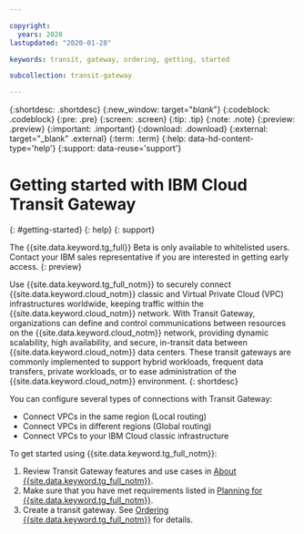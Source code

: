 ```yaml
---

copyright:
  years: 2020
lastupdated: "2020-01-28"

keywords: transit, gateway, ordering, getting, started

subcollection: transit-gateway

---
```


{:shortdesc: .shortdesc}
{:new_window: target="_blank_"}
{:codeblock: .codeblock}
{:pre: .pre}
{:screen: .screen}
{:tip: .tip}
{:note: .note}
{:preview: .preview}
{:important: .important}
{:download: .download}
{:external: target="_blank" .external}
{:term: .term}
{:help: data-hd-content-type='help'}
{:support: data-reuse='support'}

# Getting started with IBM Cloud Transit Gateway
{: #getting-started}
{: help}
{: support}

The {{site.data.keyword.tg_full}} Beta is only available to whitelisted users. Contact your IBM sales representative if you are interested in getting early access.
{: preview}

Use {{site.data.keyword.tg_full_notm}} to securely connect {{site.data.keyword.cloud_notm}} classic and Virtual Private Cloud (VPC) infrastructures worldwide, keeping traffic within the {{site.data.keyword.cloud_notm}} network. With Transit Gateway, organizations can define and control communications between resources on the {{site.data.keyword.cloud_notm}} network, providing dynamic scalability, high availability, and secure, in-transit data between {{site.data.keyword.cloud_notm}} data centers. These transit gateways are commonly implemented to support hybrid workloads, frequent data transfers, private workloads, or to ease administration of the {{site.data.keyword.cloud_notm}} environment.
{: shortdesc}

You can configure several types of connections with Transit Gateway:

* Connect VPCs in the same region (Local routing)
* Connect VPCs in different regions (Global routing)
* Connect VPCs to your IBM Cloud classic infrastructure

To get started using {{site.data.keyword.tg_full_notm}}:

1. Review Transit Gateway features and use cases in [About {{site.data.keyword.tg_full_notm}}](/docs/transit-gateway?topic=transit-gateway-about).
2. Make sure that you have met requirements listed in [Planning for {{site.data.keyword.tg_full_notm}}](/docs/transit-gateway?topic=transit-gateway-helpful-tips).
3. Create a transit gateway. See [Ordering {{site.data.keyword.tg_full_notm}}](/docs/transit-gateway?topic=transit-gateway-ordering-transit-gateway) for details.
